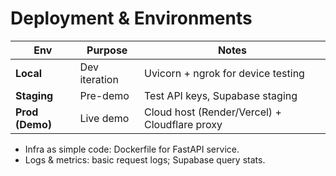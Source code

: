 # Deployment & Environments

| Env | Purpose | Notes |
|-----|--------|-------|
| **Local** | Dev iteration | Uvicorn + ngrok for device testing |
| **Staging** | Pre-demo | Test API keys, Supabase staging |
| **Prod (Demo)** | Live demo | Cloud host (Render/Vercel) + Cloudflare proxy |

- Infra as simple code: Dockerfile for FastAPI service.  
- Logs & metrics: basic request logs; Supabase query stats.

